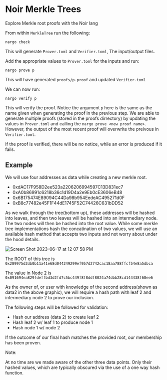 # Noir Merkle Trees
Explore Merkle root proofs with the Noir lang

From within `MerkleTree` run the following: 

```
nargo check
```

This will generate `Prover.toml` and `Verifier.toml`, The input/output files.

Add the appropriate values to `Prover.toml` for the inputs and run:

```
nargo prove p
```

This will have generated `proofs/p.proof` and updated `Verifier.toml`

We can now run:
```
nargo verify p
``` 

This will verify the proof. Notice the argument `p` here is the same as the name 
given when generating the proof in the previous step. We are able to generate 
multiple proofs (stored in the proofs dirrectory) by updating the values in 
`Prover.toml` and calling the `nargo prove <new proof name>`. However, the output of
the most recent proof will overwrite the preivous in `Verifier.toml`.

If the proof is verified, there will be no notice, while an error is produced if 
it fails. 


## Example

We will use four addresses as data while creating a new merkle root.
- 0xdAC17F958D2ee523a2206206994597C13D831ec7
- 0xA0b86991c6218b36c1d19D4a2e9Eb0cE3606eB48
- 0x6B175474E89094C44Da98b954EedeAC495271d0F
- 0xB8c77482e45F1F44dE1745F52C74426C631bDD52

As we walk through the tree(bottom up), these addresses will be hashed into leaves, and then 
two leaves will be hashed into an intermediary node. The two nodes will then be hashed into
the root value. While some merkle tree implementations hash the concatination of two values,
we will use an available hash method that accepts two inputs and not worry about under the 
hood details.

![Screen Shot 2023-06-17 at 12 07 58 PM](https://github.com/burke-md/Noir_MerkleTree/assets/22263098/4fad201b-634d-4bb7-807b-a1541e3449aa)

The ROOT of this tree is `0x289975d2db0b11a41e68d044249299ef957d2742cac18aa788ffcf54e8a5dbca`

The value in Node 2 is `0x091694ea829fdeffbd3d2fd7c5bc449f8f8ddf8024a74dbb28cd144438f68ee6`

As the owner of, or user with knowledge of the second address(shown as data2 in the above graphic), 
we will require a hash path with leaf 2 and intermediary node 2 to prove our inclusion.

The following steps will be followed for validation:

- Hash our address (data 2) to create leaf 2
- Hash leaf 2 w/ leaf 1 to produce node 1
- Hash node 1 w/ node 2

If the outcome of our final hash matches the provided root, our membership has been proven. 

Note:

At no time are we made aware of the other three data points. Only their hashed values, which are 
typically obscured via the use of a one way hash function.
